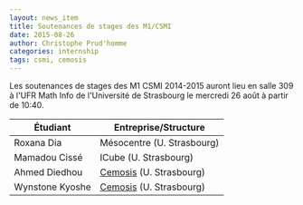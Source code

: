 ```yaml
---
layout: news_item
title: Soutenances de stages des M1/CSMI
date: 2015-08-26
author: Christophe Prud'homme
categories: internship
tags: csmi, cemosis
---
```


Les soutenances de stages des M1 CSMI 2014-2015 auront lieu en salle 309 à l'UFR Math Info de l'Université de Strasbourg le mercredi 26 août à partir de 10:40.

| Étudiant | Entreprise/Structure | 
|----------|----------------------|
| Roxana Dia | Mésocentre (U. Strasbourg) |
| Mamadou Cissé | ICube (U. Strasbourg) |
| Ahmed Diedhou | [Cemosis](http://www.cemosis.fr) (U. Strasbourg) |
| Wynstone Kyoshe | [Cemosis](http://www.cemosis.fr) (U. Strasbourg) |

